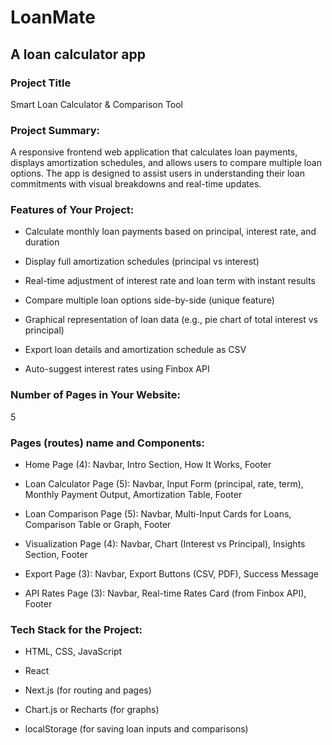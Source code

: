 # LoanMate
## A loan calculator app

### Project Title
Smart Loan Calculator & Comparison Tool

### Project Summary:
A responsive frontend web application that calculates loan payments, displays amortization schedules, and allows users to compare multiple loan options. The app is designed to assist users in understanding their loan commitments with visual breakdowns and real-time updates.

### Features of Your Project:
* Calculate monthly loan payments based on principal, interest rate, and duration

* Display full amortization schedules (principal vs interest)

* Real-time adjustment of interest rate and loan term with instant results

* Compare multiple loan options side-by-side (unique feature)

* Graphical representation of loan data (e.g., pie chart of total interest vs principal)

* Export loan details and amortization schedule as CSV

* Auto-suggest interest rates using Finbox API


### Number of Pages in Your Website:
5


### Pages (routes) name and Components:
* Home Page (4): Navbar, Intro Section, How It Works, Footer

* Loan Calculator Page (5): Navbar, Input Form (principal, rate, term), Monthly Payment Output, Amortization Table, Footer

* Loan Comparison Page (5): Navbar, Multi-Input Cards for Loans, Comparison Table or Graph, Footer

* Visualization Page (4): Navbar, Chart (Interest vs Principal), Insights Section, Footer

* Export Page (3): Navbar, Export Buttons (CSV, PDF), Success Message

* API Rates Page (3): Navbar, Real-time Rates Card (from Finbox API), Footer


### Tech Stack for the Project:
* HTML, CSS, JavaScript

* React

* Next.js (for routing and pages)

* Chart.js or Recharts (for graphs)

* localStorage (for saving loan inputs and comparisons)
